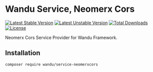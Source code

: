 Wandu Service, Neomerx Cors
===========================

[![Latest Stable Version](https://poser.pugx.org/wandu/service-neomerxcors/v/stable.svg)](https://packagist.org/packages/wandu/service-neomerxcors)
[![Latest Unstable Version](https://poser.pugx.org/wandu/service-neomerxcors/v/unstable.svg)](https://packagist.org/packages/wandu/service-neomerxcors)
[![Total Downloads](https://poser.pugx.org/wandu/service-neomerxcors/downloads.svg)](https://packagist.org/packages/wandu/service-neomerxcors)
[![License](https://poser.pugx.org/wandu/service-neomerxcors/license.svg)](https://packagist.org/packages/wandu/service-neomerxcors)

Neomerx Cors Service Provider for Wandu Framework.

## Installation

```bash
composer require wandu/service-neomerxcors
```
